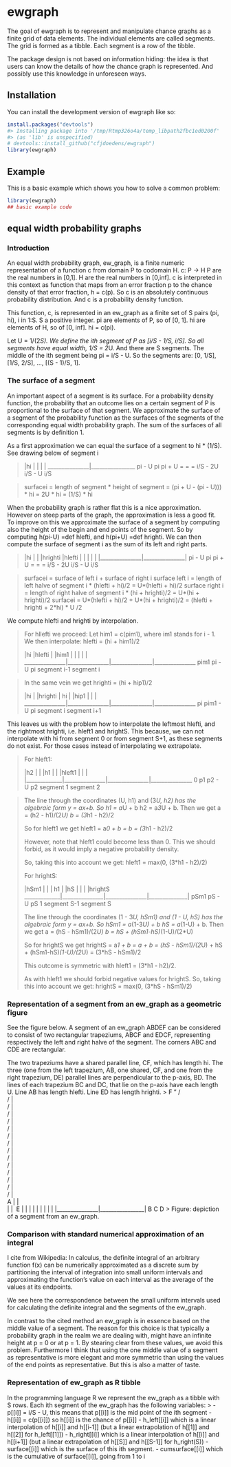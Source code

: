 
<!-- README.md is generated from README.Rmd. Please edit that file -->

# ewgraph

<!-- badges: start -->

<!-- badges: end -->

The goal of ewgraph is to represent and manipulate chance graphs as a
finite grid of data elements. The individual elements are called
segments. The grid is formed as a tibble. Each segment is a row of the
tibble.

The package design is not based on information hiding: the idea is that
users can know the details of how the chance graph is represented. And
possibly use this knowledge in unforeseen ways.

## Installation

You can install the development version of ewgraph like so:

``` r
install.packages("devtools")
#> Installing package into '/tmp/Rtmp326o4a/temp_libpath2fbc1ed0200f'
#> (as 'lib' is unspecified)
# devtools::install_github("cfjdoedens/ewgraph")
library(ewgraph)
```

## Example

This is a basic example which shows you how to solve a common problem:

``` r
library(ewgraph)
## basic example code
```

## equal width probability graphs

### Introduction

An equal width probability graph, ew_graph, is a finite numeric
representation of a function c from domain P to codomain H. c: P -\> H P
are the real numbers in \[0,1\]. H are the real numbers in \[0,inf\]. c
is interpreted in this context as function that maps from an error
fraction p to the chance density of that error fraction, h = c(p). So c
is an absolutely continuous probability distribution. And c is a
probability density function.

This function, c, is represented in an ew_graph as a finite set of S
pairs (pi, hi), i in 1:S. S a positive integer. pi are elements of P, so
of \[0, 1\]. hi are elements of H, so of \[0, inf\]. hi = c(pi).

Let U = 1/(2*S). We define the ith segment of P as \[i/S - 1/S, i/S\].
So all segments have equal width, 1/S = 2*U. And there are S segments.
The middle of the ith segment being pi = i/S - U. So the segments are:
\[0, 1/S\], \[1/S, 2/S\], …, \[(S - 1)/S, 1\].

### The surface of a segment

An important aspect of a segment is its surface. For a probability
density function, the probability that an outcome lies on a certain
segment of P is proportional to the surface of that segment. We
approximate the surface of a segment of the probability function as the
surfaces of the segments of the corresponding equal width probability
graph. The sum of the surfaces of all segments is by definition 1.

As a first approximation we can equal the surface of a segment to hi \*
(1/S). See drawing below of segment i

> \|hi \| \| \| \|
> \_\_\_\_\_\_\_\_\_\_\_\_\_\_\_\|\_\_\_\_\_\_\_\_\_\_\_\_\_\_\_\_ pi -
> U pi pi + U = = = i/S - 2U i/S - U i/S

> surfacei = length of segment \* height of segment = (pi + U - (pi -
> U))) \* hi = 2U \* hi = (1/S) \* hi

When the probability graph is rather flat this is a nice approximation.
However on steep parts of the graph, the approximation is less a good
fit. To improve on this we approximate the surface of a segment by
computing also the height of the begin and end points of the segment. So
by computing h(pi-U) =def hlefti, and h(pi+U) =def hrighti. We can then
compute the surface of segment i as the sum of its left and right parts.

> \|hi \| \| \|hrighti \|hlefti \| \| \| \| \|
> \|\_\_\_\_\_\_\_\_\_\_\_\_\_\_\_\|\_\_\_\_\_\_\_\_\_\_\_\_\_\_\_\|
> pi - U pi pi + U = = = i/S - 2U i/S - U i/S

> surfacei = surface of left i + surface of right i surface left i =
> length of left halve of segment i * (hlefti + hi)/2 = U*(hlefti +
> hi)/2 surface right i = length of right halve of segment i * (hi +
> hrighti)/2 = U*(hi + hrighti)/2 surfacei = U*(hlefti + hi)/2 + U*(hi +
> hrighti)/2 = (hlefti + hrighti + 2*hi) * U /2

We compute hlefti and hrighti by interpolation.

> For hllefti we proceed: Let him1 = c(pim1), where im1 stands for
> i - 1. We then interpolate: hlefti = (hi + him1)/2
>
> \|hi \|hlefti \| \|him1 \| \| \| \| \|
> \_\_\_\_\_\_\_\_\_\_\_\_\_\_\_\|\_\_\_\_\_\_\_\_\_\_\_\_\_\_\_\|\_\_\_\_\_\_\_\_\_\_\_\_\_\_\_\|\_\_\_\_\_\_\_\_\_\_\_\_\_\_\_
> pim1 pi - U pi segment i-1 segment i

> In the same vein we get hrighti = (hi + hip1)/2
>
> \|hi \| \|hrighti \| hi \| \|hip1 \| \| \|
> \_\_\_\_\_\_\_\_\_\_\_\_\_\_\_\|\_\_\_\_\_\_\_\_\_\_\_\_\_\_\_\|\_\_\_\_\_\_\_\_\_\_\_\_\_\_\_\|\_\_\_\_\_\_\_\_\_\_\_\_\_\_\_
> pi pim1 - U pi segment i segment i+1

This leaves us with the problem how to interpolate the leftmost hlefti,
and the rightmost hrighti, i.e. hleft1 and hrightS. This because, we can
not interpolate with hi from segment 0 or from segment S+1, as these
segments do not exist. For those cases instead of interpolating we
extrapolate.

> For hleft1:
>
> \|h2 \| \| \|h1 \| \| \|hleft1 \| \| \|
> \|\_\_\_\_\_\_\_\_\_\_\_\_\_\|\_\_\_\_\_\_\_\_\_\_\_\_\_\_\_\|\_\_\_\_\_\_\_\_\_\_\_\_\_\_\_\|\_\_\_\_\_\_\_\_\_\_\_\_\_\_\_
> 0 p1 p2 - U p2 segment 1 segment 2

> The line through the coordinates (U, h1) and (3*U, h2) has the
> algebraic form y = ax+b. So h1 = a*U + b h2 = a*3*U + b. Then we get a
> = (h2 - h1)/(2*U) b = (3*h1 - h2)/2
>
> So for hleft1 we get hleft1 = a*0 + b = b = (3*h1 - h2)/2
>
> However, note that hleft1 could become less than 0. This we should
> forbid, as it would imply a negative probability density.
>
> So, taking this into account we get: hleft1 = max(0, (3\*h1 - h2)/2)
>
> For hrightS:
>
> \|hSm1 \| \| \| h1 \| \|hS \| \| \| \|hrightS
> \_\_\_\_\_\_\_\_\_\_\_\_\_\|\_\_\_\_\_\_\_\_\_\_\_\_\_\_\_\|\_\_\_\_\_\_\_\_\_\_\_\_\_\_\_\|\_\_\_\_\_\_\_\_\_\_\_\_\_\_\|
> pSm1 pS - U pS 1 segment S-1 segment S
>
> The line through the coordinates (1 - 3*U, hSm1) and (1 - U, hS) has
> the algebraic form y = ax+b. So hSm1 = a*(1-3*U) + b hS = a*(1-U) + b.
> Then we get a = (hS - hSm1)/(2*U) b = hS + (hSm1-hS)*(1-U)/(2\*U)
>
> So for hrightS we get hrightS = a*1 + b = a + b = (hS - hSm1)/(2*U) +
> hS + (hSm1-hS)*(1-U)/(2*U) = (3\*hS - hSm1)/2
>
> This outcome is symmetric with hleft1 = (3\*h1 - h2)/2.
>
> As with hleft1 we should forbid negative values for hrightS. So,
> taking this into account we get: hrightS = max(0, (3\*hS - hSm1)/2)

### Representation of a segment from an ew_graph as a geometric figure

See the figure below. A segment of an ew_graph ABDEF can be considered
to consist of two rectangular trapeziums, ABCF and EDCF, representing
respectively the left and right halve of the segment. The corners ABC
and CDE are rectangular.

The two trapeziums have a shared parallel line, CF, which has length hi.
The three (one from the left trapezium, AB, one shared, CF, and one from
the right trapezium, DE) parallel lines are perpendicular to the p-axis,
BD. The lines of each trapezium BC and DC, that lie on the p-axis have
each length U. Line AB has length hlefti. Line ED has length hrighti. \>
F ” /  
/ \|  
/ \|  
/ \|  
/ \|  
/ \|  
/ \|  
/ \|  
/ \|  
/ \|  
/ \|  
/ \|  
/ \|  
/ \|  
/ \|  
A \| \|  
\| \|  E \| \| \| \| \| \| \| \| \|
\|\_\_\_\_\_\_\_\_\_\_\_\_\_\_\_\|\_\_\_\_\_\_\_\_\_\_\_\_\_\_\_\_\| B C
D \> Figure: depiction of a segment from an ew_graph.

### Comparison with standard numerical approximation of an integral

I cite from Wikipedia: In calculus, the definite integral of an
arbitrary function f(x) can be numerically approximated as a discrete
sum by partitioning the interval of integration into small uniform
intervals and approximating the function’s value on each interval as the
average of the values at its endpoints.

We see here the correspondence between the small uniform intervals used
for calculating the definite integral and the segments of the ew_graph.

In contrast to the cited method an ew_graph is in essence based on the
middle value of a segment. The reason for this choice is that typically
a probability graph in the realm we are dealing with, might have an
infinite height at p = 0 or at p = 1. By stearing clear from these
values, we avoid this problem. Furthermore I think that using the one
middle value of a segment as representative is more elegant and more
symmetric than using the values of the end points as representative. But
this is also a matter of taste.

### Representation of ew_graph as R tibble

In the programming language R we represent the ew_graph as a tibble with
S rows. Each ith segment of the ew_graph has the following variables:
\> - p\[\[i\]\] = i/S - U, this means that p\[\[i\]\] is the mid point
of the ith segment - h\[\[i\]\] = c(p\[\[i\]\]) so h\[\[i\]\] is the
chance of p\[\[i\]\] - h_left\[\[i\]\] which is a linear interpolation
of h\[\[i\]\] and h\[\[i-1\]\] (but a linear extrapolation of h\[\[1\]\]
and h\[\[2\]\] for h_left\[\[1\]\]) - h_right\[\[i\]\] which is a linear
interpolation of h\[\[i\]\] and h\[\[i+1\]\] (but a linear extrapolation
of h\[\[S\]\] and h\[\[S-1\]\] for h_right(S)) - surface\[\[i\]\] which
is the surface of this ith segment. - cumsurface\[\[i\]\] which is the
cumulative of surface\[\[i\]\], going from 1 to i
